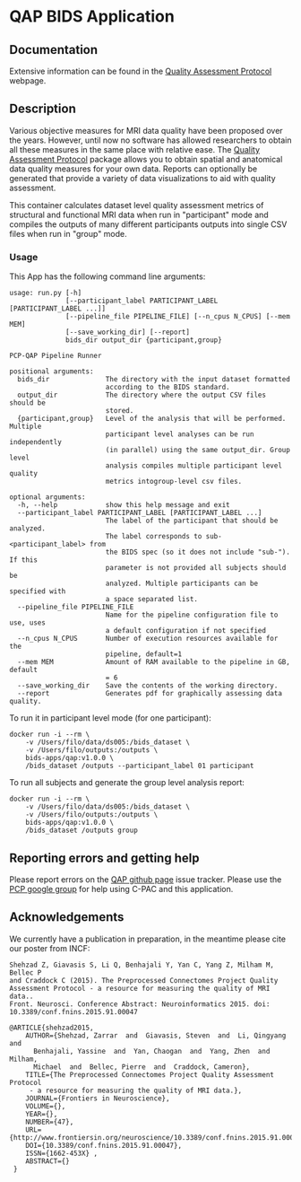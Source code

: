 # QAP BIDS Application

## Documentation

Extensive information can be found in the [Quality Assessment Protocol](http://preprocessed-connectomes-project.org/quality-assessment-protocol/) webpage.

## Description

Various objective measures for MRI data quality have been proposed over the years. However, until now no software has allowed researchers to obtain all these measures in the same place with relative ease. The [Quality Assessment Protocol](http://preprocessed-connectomes-project.org/quality-assessment-protocol/) package allows you to obtain spatial and anatomical data quality measures for your own data. Reports can optionally be generated that provide a variety of data visualizations to aid with quality assessment. 

This container calculates dataset level quality assessment metrics of structural and functional MRI data when run in "participant" mode and compiles the outputs of many different participants outputs into single CSV files when run in "group" mode.

### Usage

This App has the following command line arguments:

    usage: run.py [-h]
                  [--participant_label PARTICIPANT_LABEL [PARTICIPANT_LABEL ...]]
                  [--pipeline_file PIPELINE_FILE] [--n_cpus N_CPUS] [--mem MEM]
                  [--save_working_dir] [--report]
                  bids_dir output_dir {participant,group}
    
    PCP-QAP Pipeline Runner
    
    positional arguments:
      bids_dir              The directory with the input dataset formatted
                            according to the BIDS standard.
      output_dir            The directory where the output CSV files should be
                            stored.
      {participant,group}   Level of the analysis that will be performed. Multiple
                            participant level analyses can be run independently
                            (in parallel) using the same output_dir. Group level
                            analysis compiles multiple participant level quality
                            metrics intogroup-level csv files.
    
    optional arguments:
      -h, --help            show this help message and exit
      --participant_label PARTICIPANT_LABEL [PARTICIPANT_LABEL ...]
                            The label of the participant that should be analyzed.
                            The label corresponds to sub-<participant_label> from
                            the BIDS spec (so it does not include "sub-"). If this
                            parameter is not provided all subjects should be
                            analyzed. Multiple participants can be specified with
                            a space separated list.
      --pipeline_file PIPELINE_FILE
                            Name for the pipeline configuration file to use, uses
                            a default configuration if not specified
      --n_cpus N_CPUS       Number of execution resources available for the
                            pipeline, default=1
      --mem MEM             Amount of RAM available to the pipeline in GB, default
                            = 6
      --save_working_dir    Save the contents of the working directory.
      --report              Generates pdf for graphically assessing data quality.



To run it in participant level mode (for one participant):

    docker run -i --rm \
        -v /Users/filo/data/ds005:/bids_dataset \
        -v /Users/filo/outputs:/outputs \
        bids-apps/qap:v1.0.0 \
        /bids_dataset /outputs --participant_label 01 participant


To run all subjects and generate the group level analysis report:

    docker run -i --rm \
        -v /Users/filo/data/ds005:/bids_dataset \
        -v /Users/filo/outputs:/outputs \
        bids-apps/qap:v1.0.0 \
        /bids_dataset /outputs group
        
## Reporting errors and getting help

Please report errors on the [QAP github page](https://github.com/preprocessed-connectomes-project/quality-assessment-protocol) issue tracker. Please use the [PCP google group](https://groups.google.com/forum/#!forum/pcp_forum) for help using C-PAC and this application.

## Acknowledgements

We currently have a publication in preparation, in the meantime please cite our poster from INCF:

    Shehzad Z, Giavasis S, Li Q, Benhajali Y, Yan C, Yang Z, Milham M, Bellec P
    and Craddock C (2015). The Preprocessed Connectomes Project Quality 
    Assessment Protocol - a resource for measuring the quality of MRI data.. 
    Front. Neurosci. Conference Abstract: Neuroinformatics 2015. doi: 
    10.3389/conf.fnins.2015.91.00047

    @ARTICLE{shehzad2015,
        AUTHOR={Shehzad, Zarrar  and  Giavasis, Steven  and  Li, Qingyang  and
          Benhajali, Yassine  and  Yan, Chaogan  and  Yang, Zhen  and  Milham, 
          Michael  and  Bellec, Pierre  and  Craddock, Cameron},   
        TITLE={The Preprocessed Connectomes Project Quality Assessment Protocol
         - a resource for measuring the quality of MRI data.},      
        JOURNAL={Frontiers in Neuroscience},      
        VOLUME={},      
        YEAR={},      
        NUMBER={47},     
        URL={http://www.frontiersin.org/neuroscience/10.3389/conf.fnins.2015.91.00047/full},       
        DOI={10.3389/conf.fnins.2015.91.00047},      
        ISSN={1662-453X} ,      
        ABSTRACT={}
     }
